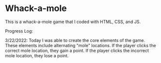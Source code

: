# Whack-a-mole
This is a whack-a-mole game that I coded with HTML, CSS, and JS.

Progress Log:

3/22/2022: Today I was able to create the core elements of the game. These elements include alternating "mole" locations. If the player clicks the correct mole location, they gain a point. If the player clicks the incorrect mole location, they lose a point.
